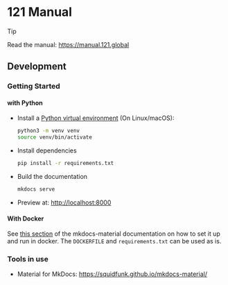 # 121 Manual

> [!TIP]
> Read the manual: <https://manual.121.global>

## Development

### Getting Started

#### with Python

- Install a [Python virtual environment](https://realpython.com/python-virtual-environments-a-primer/) (On Linux/macOS):

  ```sh
  python3 -m venv venv
  source venv/bin/activate
  ```


- Install dependencies

  ```sh
  pip install -r requirements.txt
  ```

- Build the documentation

  ```sh
  mkdocs serve
  ```

- Preview at: <http://localhost:8000>

#### With Docker

See [this section](https://squidfunk.github.io/mkdocs-material/getting-started/#with-docker) of the mkdocs-material documentation on how to set it up and run in docker.
The `DOCKERFILE` and `requirements.txt` can be used as is.

### Tools in use

- Material for MkDocs: <https://squidfunk.github.io/mkdocs-material/>
